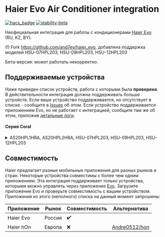 # Haier Evo Air Conditioner integration
[![hacs_badge](https://img.shields.io/badge/HACS-Custom-orange.svg)](https://github.com/custom-components/hacs) [![stability-beta](https://img.shields.io/badge/stability-beta-33bbff.svg)](https://github.com/mkenney/software-guides/blob/master/STABILITY-BADGES.md#beta)

Неофициальная интеграция для работы с кондиционерами [Haier Evo](https://haieronline.ru/evo-iot/conditioners/) (RU, KZ, BY).

(!) Fork https://github.com/and7ey/haier_evo, добавлена поддержка моделей HSU-07HPL203, HSU-09HPL203, HSU-12HPL203

Бета-версия: может работать некорректно.

## Поддерживаемые устройства
Ниже приведен список устройств, работа с которыми была **проверена**. В действительности интеграция должна поддерживать больше устройств. Если ваше устройство поддерживается, но отсутствует в списке - сообщите в [Issues](https://github.com/and7ey/haier_evo/issues) об этом. Если устройство поддерживается приложением Evo, но не работает с интеграцией, сообщите там же об этом, приложив [детальные логи](https://www.home-assistant.io/docs/configuration/troubleshooting/#enabling-debug-logging).

#### Серия Coral
<details>
<summary>AS20HPL1HRA, AS20HPL2HRA, HSU-07HPL203, HSU-09HPL203, HSU-12HPL203</summary>

- Поддерживается
  - Отображение текущей температуры
  - Включение/выключение
  - Режимы: авто, нагрев, охлаждение, осушение, вентилятор
  - Скорость работы вентилятора: 1, 2, 3, авто
  - Установка целевой температуры

- Не поддерживаются
  - Режимы: турбо, тихий
</details>



## Совместимость
Haier предлагает разные мобильные приложения для разных рынков и стран. Некоторые устройства совместимы с более чем одним приложением. Эта интеграция поддерживает только устройства, которыми можно управлять через приложение [Evo](https://haieronline.ru/evo-iot/). Загрузите приложение Evo и проверьте совместимость с вашим устройством.
Приложения из этого (неполного) списка на данный момент запрошены:

| Приложение      | Рынок         | Совместимость                           | Альтернатива                                                                    |
|-----------------|---------------|-----------------------------------------|---------------------------------------------------------------------------------|
| Haier Evo       | Россия        | :heavy_check_mark:                      |                                                                                 |
| Haier hOn       | Европа        | :x:                                     | [Andre0512/hon](https://github.com/Andre0512/hon)                               |
